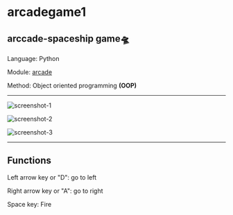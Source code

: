 # arcadegame1
arccade-spaceship game🛸
---
Language: Python

Module: [arcade](https://api.arcade.academy/)

Method: Object oriented programming **(OOP)**

---
![screenshot-1](C:\Users\ara\Desktop\MyProjects1\PyLearningWorks1\assignment14\arcadegame1\ss1.png)

![screenshot-2](C:\Users\ara\Desktop\MyProjects1\PyLearningWorks1\assignment14\arcadegame1\ss2.png)

![screenshot-3](C:\Users\ara\Desktop\MyProjects1\PyLearningWorks1\assignment14\arcadegame1\ss-gameover.png)

---
## Functions
Left arrow key or "D": go to left

Right arrow key or "A": go to right

Space key: Fire





